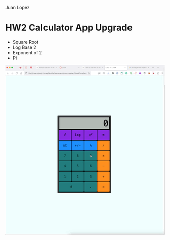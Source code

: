 Juan Lopez
# HW2 Calculator App Upgrade
- Square Root
- Log Base 2
- Exponent of 2
- Pi

![](https://raw.githubusercontent.com/cop4808-spring-2023-fullstack-web/cop4808-git-and-github-fundamentals-juandlr/main/calculator-upgrades.gif)
